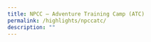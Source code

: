 ```yaml
---
title: NPCC – Adventure Training Camp (ATC)
permalink: /highlights/npccatc/
description: ""
---
```

